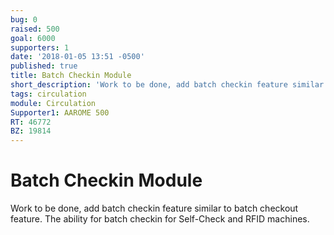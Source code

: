 ```yaml
---
bug: 0
raised: 500
goal: 6000
supporters: 1
date: '2018-01-05 13:51 -0500'
published: true
title: Batch Checkin Module
short_description: 'Work to be done, add batch checkin feature similar to batch checkout feature.'
tags: circulation
module: Circulation
Supporter1: AAROME 500
RT: 46772
BZ: 19814
---
```

# Batch Checkin Module

Work to be done, add batch checkin feature similar to batch checkout feature. The ability for batch checkin for Self-Check and RFID machines.

